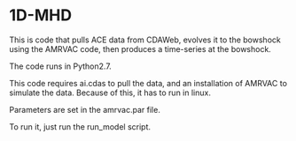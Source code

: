 # 1D-MHD

This is code that pulls ACE data from CDAWeb, evolves it to the bowshock using the AMRVAC code, then produces a time-series at the bowshock. 

The code runs in Python2.7.

This code requires ai.cdas to pull the data, and an installation of AMRVAC to simulate the data. Because of this, it has to run in linux.

Parameters are set in the amrvac.par file.

To run it, just run the run_model script.
